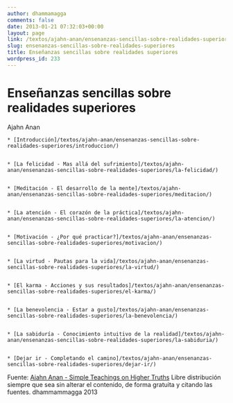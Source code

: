 ```yaml
---
author: dhammamagga
comments: false
date: 2013-01-21 07:32:03+00:00
layout: page
link: /textos/ajahn-anan/ensenanzas-sencillas-sobre-realidades-superiores/
slug: ensenanzas-sencillas-sobre-realidades-superiores
title: Enseñanzas sencillas sobre realidades superiores
wordpress_id: 233
---
```


# Enseñanzas sencillas sobre realidades superiores




Ajahn Anan<!-- more -->







	
    * [Introducción]/textos/ajahn-anan/ensenanzas-sencillas-sobre-realidades-superiores/introduccion/)

	
    * [La felicidad - Mas allá del sufrimiento]/textos/ajahn-anan/ensenanzas-sencillas-sobre-realidades-superiores/la-felicidad/)

	
    * [Meditación - El desarrollo de la mente]/textos/ajahn-anan/ensenanzas-sencillas-sobre-realidades-superiores/meditacion/)

	
    * [La atención - El corazón de la práctica]/textos/ajahn-anan/ensenanzas-sencillas-sobre-realidades-superiores/la-atencion/)

	
    * [Motivación - ¿Por qué practicar?]/textos/ajahn-anan/ensenanzas-sencillas-sobre-realidades-superiores/motivacion/)

	
    * [La virtud - Pautas para la vida]/textos/ajahn-anan/ensenanzas-sencillas-sobre-realidades-superiores/la-virtud/)

	
    * [El karma - Acciones y sus resultados]/textos/ajahn-anan/ensenanzas-sencillas-sobre-realidades-superiores/el-karma/)

	
    * [La benevolencia - Estar a gusto]/textos/ajahn-anan/ensenanzas-sencillas-sobre-realidades-superiores/la-benevolencia/)

	
    * [La sabiduría - Conocimiento intuitivo de la realidad]/textos/ajahn-anan/ensenanzas-sencillas-sobre-realidades-superiores/la-sabiduria/)

	
    * [Dejar ir - Completando el camino]/textos/ajahn-anan/ensenanzas-sencillas-sobre-realidades-superiores/dejar-ir/)



<!-- more -->


Fuente: [Ajahn Anan - Simple Teachings on Higher Truths](http://www.watmarpjan.org/en/en-book-cds.html)
Libre distribución siempre que sea sin alterar el contenido, de forma gratuita y citando las fuentes.
dhammammagga 2013

